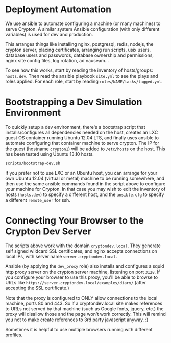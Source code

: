 Deployment Automation
=====================

We use ansible to automate configuring a machine (or many machines) to serve
Crypton.  A similar system Ansible configuration (with only different
variables) is used for dev and production.

This arranges things like installing nginx, postgresql, redis, nodejs, the
crypton server, placing certificates, arranging run scripts, usix users,
database users and passwords, database ownership and permissions, nginx site
config files, log rotation, ad nauseam...

To see how this works, start by reading the inventory of hosts/groups:
`hosts.dev`.  Then read the ansible playbook `site.yml` to see the plays and
roles applied.  For each role, start by reading `roles/NAME/tasks/tagged.yml`.

Bootstrapping a Dev Simulation Environment
==========================================

To quickly setup a dev environment, there's a bootstrap script that
installs/configures all dependencies needed on the host, creates an LXC
guest OS container running Ubuntu 12.04 LTS, and finally uses ansible to
automate configuring that container machine to serve crypton.  The IP for the
guest (hostname `crypton1`) will be added to `/etc/hosts` on the host.  This
has been tested using Ubuntu 13.10 hosts.

```
scripts/bootstrap-dev.sh
```

If you prefer not to use LXC or an Ubuntu host, you can arrange for your own
Ubuntu 12.04 (virtual or metal) machine to be running somewhere, and then use
the same ansible commands found in the script above to configure your machine
for Crypton.  In that case you may wish to edit the inventory of hosts
(`hosts.dev`) to specify a different host, and the `ansible.cfg` to specify a
different `remote_user` for ssh.


Connecting Your Browser to the Crypton Dev Server
=================================================

The scripts above work with the domain `cryptondev.local`.  They generate self
signed wildcard SSL certificates, and nginx accepts connections on local IPs,
with server name `server.cryptondev.local`.

Ansible (by applying the `dev_proxy` role) also installs and configures a squid
http proxy server on the crypton server machine, listening on port `3128`.  If
you configure your browser to use this proxy, you'll be able to browse to URLs
like `https://server.cryptondev.local/examples/diary/` (after accepting the SSL
certificate.)

Note that the proxy is configured to ONLY allow connections to the local
machine, ports 80 and 443.  So if a cryptondev.local site makes references to
URLs not served by that machine (such as Google fonts, jquery, etc.) the proxy
will disallow those and the page won't work correctly.  This will remind you
not to make create references to 3rd party javascript anyway. :)

Sometimes it is helpful to use multiple browsers running with different
profiles.
